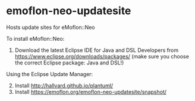# emoflon-neo-updatesite
Hosts update sites for eMoflon::Neo

To install eMoflon::Neo:

1. Download the latest Eclipse IDE for Java and DSL Developers from https://www.eclipse.org/downloads/packages/ (make sure you choose the correct Eclipse package: Java and DSL!)

Using the Eclipse Update Manager:

2. Install  http://hallvard.github.io/plantuml/
3. Install  https://emoflon.org/emoflon-neo-updatesite/snapshot/
